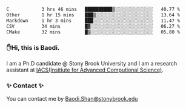<!--START_SECTION:waka-->

```txt
C            3 hrs 46 mins   ██████████▒░░░░░░░░░░░░░░   40.77 %
Other        1 hr 15 mins    ███▒░░░░░░░░░░░░░░░░░░░░░   13.64 %
Markdown     1 hr 3 mins     ███░░░░░░░░░░░░░░░░░░░░░░   11.47 %
CSV          34 mins         █▓░░░░░░░░░░░░░░░░░░░░░░░   06.27 %
CMake        32 mins         █▒░░░░░░░░░░░░░░░░░░░░░░░   05.80 %
```

<!--END_SECTION:waka-->

### ✋Hi, this is Baodi. 

I am a Ph.D candidate @ Stony Brook University and I am a research assistant at [IACS(Insitiute for Advanced Computional Science)](https://iacs.stonybrook.edu/).

### ✨ Contact ✨

You can contact me by [Baodi.Shan@stonybrook.edu](mailto:Baodi.Shan@stonybrook.edu)





<!--
[![Anurag's GitHub stats](https://github-readme-stats.vercel.app/api?username=lwshanbd&theme=jolly&show_icons=true&count_private=true&include_all_commits=true)](https://github.com/anuraghazra/github-readme-stats)
**lwshanbd/lwshanbd** is a ✨ _special_ ✨ repository because its `README.md` (this file) appears on your GitHub profile.

Here are some ideas to get you started:

- 🔭 I’m currently working on ...
- 🌱 I’m currently learning ...
- 👯 I’m looking to collaborate on ...
- 🤔 I’m looking for help with ...
- 💬 Ask me about ...
- 📫 How to reach me: ...
- 😄 Pronouns: ...
- ⚡ Fun fact: ...
-->
